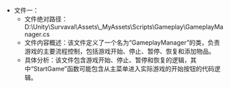 * 文件一：
    * 文件绝对路径：D:\\Unity\\Survaval\\Assets\\_MyAssets\\Scripts\\Gameplay\\GameplayManager.cs
    * 文件内容概述：该文件定义了一个名为“GameplayManager”的类，负责游戏的主要流程控制，包括游戏开始、停止、暂停、恢复和添加物品。
    * 具体分析：该文件包含游戏开始、停止、暂停和恢复的逻辑，其中“StartGame”函数可能包含从主菜单进入实际游戏的开始按钮的代码逻辑。